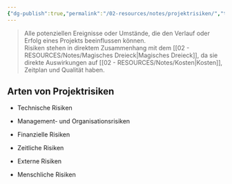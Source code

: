 ```yaml
---
{"dg-publish":true,"permalink":"/02-resources/notes/projektrisiken/","tags":["GFN/prüfungsrelevant/AP1/vorbereitung"],"noteIcon":"","updated":"2025-07-12T13:31:41.000+02:00"}
---
```


>Alle potenziellen Ereignisse oder Umstände, die den Verlauf oder Erfolg eines Projekts beeinflussen können.  
>Risiken stehen in direktem Zusammenhang mit dem [[02 - RESOURCES/Notes/Magisches Dreieck\|Magisches Dreieck]], da sie direkte Auswirkungen auf [[02 - RESOURCES/Notes/Kosten\|Kosten]], Zeitplan und Qualität haben.


## Arten von Projektrisiken 

- Technische Risiken 

- Management- und Organisationsrisiken 

- Finanzielle Risiken 

- Zeitliche Risiken 

- Externe Risiken 

- Menschliche Risiken